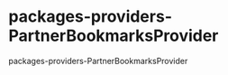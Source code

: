 packages-providers-PartnerBookmarksProvider
===========================================

packages-providers-PartnerBookmarksProvider

